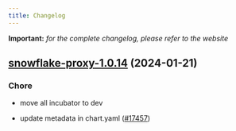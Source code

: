 ```yaml
---
title: Changelog
---
```


**Important:**
*for the complete changelog, please refer to the website*



## [snowflake-proxy-1.0.14](https://github.com/truecharts/charts/compare/snowflake-proxy-1.0.13...snowflake-proxy-1.0.14) (2024-01-21)

### Chore



- move all incubator to dev

- update metadata in chart.yaml ([#17457](https://github.com/truecharts/charts/issues/17457))